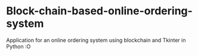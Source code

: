 # Block-chain-based-online-ordering-system
Application for an online ordering system using blockchain and Tkinter in Python :O
